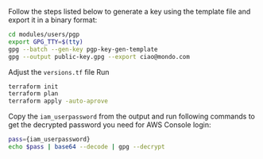 Follow the steps listed below to generate a key using the template file and export it in a binary format:
```sh
cd modules/users/pgp
export GPG_TTY=$(tty)
gpg --batch --gen-key pgp-key-gen-template
gpg --output public-key.gpg --export ciao@mondo.com
```
Adjust the `versions.tf` file
Run
```sh
terraform init
terraform plan
terraform apply -auto-aprove
```
Copy the `iam_userpassword` from the output and run following commands to get the decrypted password you need for AWS Console login:
```sh
pass={iam_userpassword}
echo $pass | base64 --decode | gpg --decrypt
```